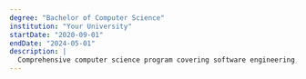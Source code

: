 ```yaml
---
degree: "Bachelor of Computer Science"
institution: "Your University"
startDate: "2020-09-01"
endDate: "2024-05-01"
description: |
  Comprehensive computer science program covering software engineering, algorithms, data structures, and modern programming languages. Graduated with honors.
---
```

